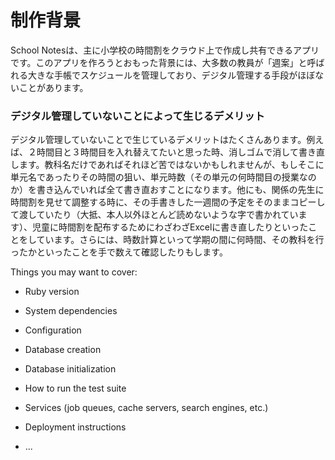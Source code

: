 # 制作背景

School Notesは、主に小学校の時間割をクラウド上で作成し共有できるアプリです。このアプリを作ろうとおもった背景には、大多数の教員が「週案」と呼ばれる大きな手帳でスケジュールを管理しており、デジタル管理する手段がほぼないことがあります。

### デジタル管理していないことによって生じるデメリット
デジタル管理していないことで生じているデメリットはたくさんあります。例えば、２時間目と３時間目を入れ替えてたいと思った時、消しゴムで消して書き直します。教科名だけであればそれほど苦ではないかもしれませんが、もしそこに単元名であったりその時間の狙い、単元時数（その単元の何時間目の授業なのか）を書き込んでいれば全て書き直おすことになります。他にも、関係の先生に時間割を見せて調整する時に、その手書きした一週間の予定をそのままコピーして渡していたり（大抵、本人以外ほとんど読めないような字で書かれています）、児童に時間割を配布するためにわざわざExcelに書き直したりといったことをしています。さらには、時数計算といって学期の間に何時間、その教科を行ったかといったことを手で数えて確認したりもします。


Things you may want to cover:

* Ruby version

* System dependencies

* Configuration

* Database creation

* Database initialization

* How to run the test suite

* Services (job queues, cache servers, search engines, etc.)

* Deployment instructions

* ...
